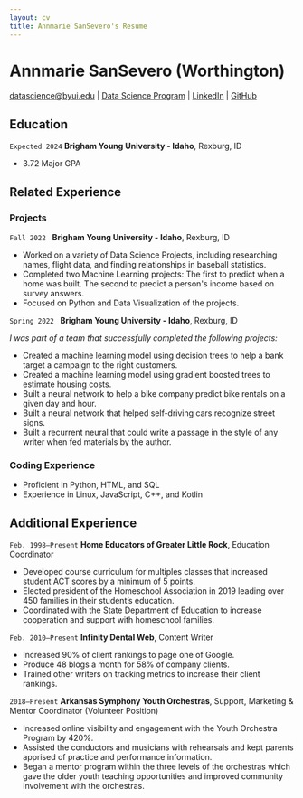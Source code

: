```yaml
---
layout: cv
title: Annmarie SanSevero's Resume
---
```

# Annmarie SanSevero (Worthington)


<div id="webaddress">
<a href="datascience@byui.edu">datascience@byui.edu</a>
| <a href="https://byuidatascience.github.io/development.html">Data Science Program</a>
| <a href="https://www.linkedin.com/in/annmarieworthington/">LinkedIn</a>
| <a href="https://annmarieinlr.github.io/">GitHub</a>
</div>

<!-- https://www.monique.tech/the-art-of-markdown -->

## Education

`Expected 2024`
__Brigham Young University - Idaho__, Rexburg, ID

- 3.72 Major GPA


## Related Experience

### Projects

`Fall 2022 `
__Brigham Young University - Idaho__, Rexburg, ID

- Worked on a variety of Data Science Projects, including researching names, flight data, and finding relationships in baseball statistics.
- Completed two Machine Learning projects: The first to predict when a home was built. The second to predict a person's income based on survey answers.
- Focused on Python and Data Visualization of the projects.

`Spring 2022 `
__Brigham Young University - Idaho__, Rexburg, ID

_I was part of a team that successfully completed the following projects:_
- Created a machine learning model using decision trees to help a bank target a campaign to the right customers.
- Created a machine learning model using gradient boosted trees to estimate housing costs.
- Built a neural network to help a bike company predict bike rentals on a given day and hour.
- Built a neural network that helped self-driving cars recognize street signs.
- Built a recurrent neural that could write a passage in the style of any writer when fed materials by the author.

### Coding Experience
- Proficient in Python, HTML, and SQL
- Experience in Linux, JavaScript, C++, and Kotlin

## Additional Experience

`Feb. 1998–Present`
__Home Educators of Greater Little Rock__, Education Coordinator

- Developed course curriculum for multiples classes that increased student ACT scores by a minimum of 5 points.
-	Elected president of the Homeschool Association in 2019 leading over 450 families in their student’s education.
-	Coordinated with the State Department of Education to increase cooperation and support with homeschool families.

`Feb. 2010–Present`
__Infinity Dental Web__, Content Writer

- Increased 90% of client rankings to page one of Google.
- Produce 48 blogs a month for 58% of company clients.
- Trained other writers on tracking metrics to increase their client rankings.

`2018–Present`
__Arkansas Symphony Youth Orchestras__, Support, Marketing & Mentor Coordinator (Volunteer Position)

- Increased online visibility and engagement with the Youth Orchestra Program by 420%.
- Assisted the conductors and musicians with rehearsals and kept parents apprised of practice and performance information.
- Began a mentor program within the three levels of the orchestras which gave the older youth teaching opportunities and improved community involvement with the orchestras.



<!-- ### Footer

Last updated: Dec. 2022 -->


